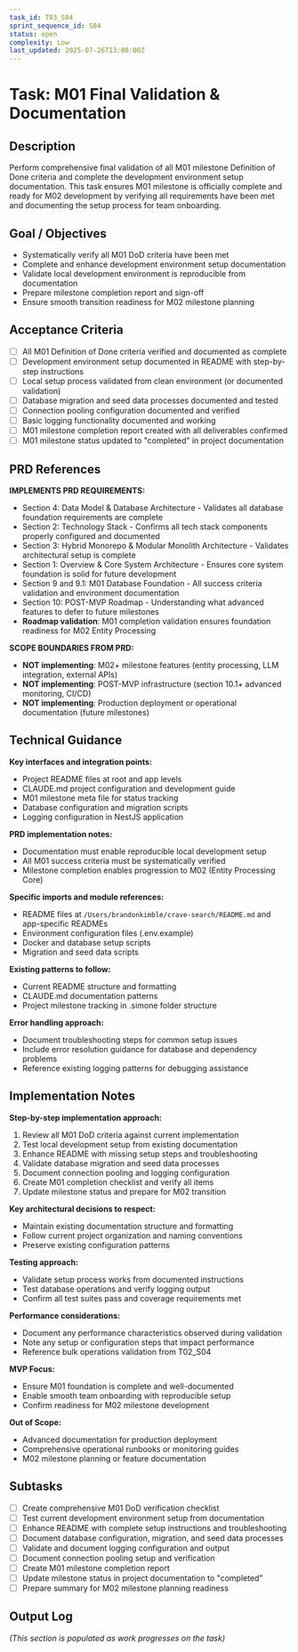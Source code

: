 ```yaml
---
task_id: T03_S04
sprint_sequence_id: S04
status: open
complexity: Low
last_updated: 2025-07-26T13:00:00Z
---
```


# Task: M01 Final Validation & Documentation

## Description

Perform comprehensive final validation of all M01 milestone Definition of Done criteria and complete the development environment setup documentation. This task ensures M01 milestone is officially complete and ready for M02 development by verifying all requirements have been met and documenting the setup process for team onboarding.

## Goal / Objectives

- Systematically verify all M01 DoD criteria have been met
- Complete and enhance development environment setup documentation
- Validate local development environment is reproducible from documentation
- Prepare milestone completion report and sign-off
- Ensure smooth transition readiness for M02 milestone planning

## Acceptance Criteria

- [ ] All M01 Definition of Done criteria verified and documented as complete
- [ ] Development environment setup documented in README with step-by-step instructions
- [ ] Local setup process validated from clean environment (or documented validation)
- [ ] Database migration and seed data processes documented and tested
- [ ] Connection pooling configuration documented and verified
- [ ] Basic logging functionality documented and working
- [ ] M01 milestone completion report created with all deliverables confirmed
- [ ] M01 milestone status updated to "completed" in project documentation

## PRD References

**IMPLEMENTS PRD REQUIREMENTS:**

- Section 4: Data Model & Database Architecture - Validates all database foundation requirements are complete
- Section 2: Technology Stack - Confirms all tech stack components properly configured and documented
- Section 3: Hybrid Monorepo & Modular Monolith Architecture - Validates architectural setup is complete
- Section 1: Overview & Core System Architecture - Ensures core system foundation is solid for future development
- Section 9 and 9.1: M01 Database Foundation - All success criteria validation and environment documentation
- Section 10: POST-MVP Roadmap - Understanding what advanced features to defer to future milestones
- **Roadmap validation**: M01 completion validation ensures foundation readiness for M02 Entity Processing

**SCOPE BOUNDARIES FROM PRD:**

- **NOT implementing**: M02+ milestone features (entity processing, LLM integration, external APIs)
- **NOT implementing**: POST-MVP infrastructure (section 10.1+ advanced monitoring, CI/CD)
- **NOT implementing**: Production deployment or operational documentation (future milestones)

## Technical Guidance

**Key interfaces and integration points:**
- Project README files at root and app levels
- CLAUDE.md project configuration and development guide
- M01 milestone meta file for status tracking
- Database configuration and migration scripts
- Logging configuration in NestJS application

**PRD implementation notes:**
- Documentation must enable reproducible local development setup
- All M01 success criteria must be systematically verified
- Milestone completion enables progression to M02 (Entity Processing Core)

**Specific imports and module references:**
- README files at `/Users/brandonkimble/crave-search/README.md` and app-specific READMEs
- Environment configuration files (.env.example)
- Docker and database setup scripts
- Migration and seed data scripts

**Existing patterns to follow:**
- Current README structure and formatting
- CLAUDE.md documentation patterns
- Project milestone tracking in .simone folder structure

**Error handling approach:**
- Document troubleshooting steps for common setup issues
- Include error resolution guidance for database and dependency problems
- Reference existing logging patterns for debugging assistance

## Implementation Notes

**Step-by-step implementation approach:**
1. Review all M01 DoD criteria against current implementation
2. Test local development setup from existing documentation
3. Enhance README with missing setup steps and troubleshooting
4. Validate database migration and seed data processes
5. Document connection pooling and logging configuration
6. Create M01 completion checklist and verify all items
7. Update milestone status and prepare for M02 transition

**Key architectural decisions to respect:**
- Maintain existing documentation structure and formatting
- Follow current project organization and naming conventions
- Preserve existing configuration patterns

**Testing approach:**
- Validate setup process works from documented instructions
- Test database operations and verify logging output
- Confirm all test suites pass and coverage requirements met

**Performance considerations:**
- Document any performance characteristics observed during validation
- Note any setup or configuration steps that impact performance
- Reference bulk operations validation from T02_S04

**MVP Focus:**
- Ensure M01 foundation is complete and well-documented
- Enable smooth team onboarding with reproducible setup
- Confirm readiness for M02 milestone development

**Out of Scope:**
- Advanced documentation for production deployment
- Comprehensive operational runbooks or monitoring guides
- M02 milestone planning or feature documentation

## Subtasks

- [ ] Create comprehensive M01 DoD verification checklist
- [ ] Test current development environment setup from documentation
- [ ] Enhance README with complete setup instructions and troubleshooting
- [ ] Document database configuration, migration, and seed data processes
- [ ] Validate and document logging configuration and output
- [ ] Document connection pooling setup and verification
- [ ] Create M01 milestone completion report
- [ ] Update milestone status in project documentation to "completed"
- [ ] Prepare summary for M02 milestone planning readiness

## Output Log

_(This section is populated as work progresses on the task)_